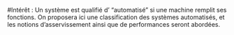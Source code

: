 #Intérêt :
Un système est qualifié d’ “automatisé” si une machine remplit ses fonctions. On proposera ici une classification des systèmes automatisés, et les notions d’asservissement ainsi que de performances seront abordées.
